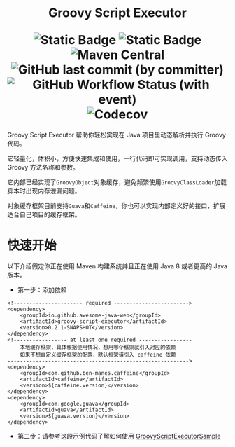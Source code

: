 <h1 align="center">
    <p>Groovy Script Executor</p>
    <img alt="Static Badge" src="https://img.shields.io/badge/license-MIT-red">
    <img alt="Static Badge" src="https://img.shields.io/badge/JDK-8+-blue">
    <img alt="Maven Central" src="https://img.shields.io/maven-central/v/io.github.awesome-java-web/groovy-script-executor?color=blue">
    <img alt="GitHub last commit (by committer)" src="https://img.shields.io/github/last-commit/awesome-java-web/groovy-script-executor?color=blue">
    <img alt="GitHub Workflow Status (with event)" src="https://img.shields.io/github/actions/workflow/status/awesome-java-web/groovy-script-executor/maven.yml">
    <img alt="Codecov" src="https://img.shields.io/codecov/c/github/awesome-java-web/groovy-script-executor?color=brightgreen">
</h1>

Groovy Script Executor 帮助你轻松实现在 Java 项目里动态解析并执行 Groovy 代码。

它轻量化，体积小，方便快速集成和使用，一行代码即可实现调用，支持动态传入 Groovy 方法名称和参数。

它内部已经实现了`GroovyObject`对象缓存，避免频繁使用`GroovyClassLoader`加载脚本时出现内存泄漏问题。

对象缓存框架目前支持`Guava`和`Caffeine`，你也可以实现内部定义好的接口，扩展适合自己项目的缓存框架。

# 快速开始
以下介绍假定你正在使用 Maven 构建系统并且正在使用 Java 8 或者更高的 Java 版本。
- 第一步：添加依赖
```
<!---------------------- required ------------------------>
<dependency>
    <groupId>io.github.awesome-java-web</groupId>
    <artifactId>groovy-script-executor</artifactId>
    <version>0.2.1-SNAPSHOT</version>
</dependency>
<!----------------- at least one required -----------------
    本地缓存框架，具体根据使用情况，想用哪个框架就引入对应的依赖
    如果不想自定义缓存框架的配置，默认框架请引入 caffeine 依赖
---------------------------------------------------------->
<dependency>
    <groupId>com.github.ben-manes.caffeine</groupId>
    <artifactId>caffeine</artifactId>
    <version>${caffeine.version}</version>
</dependency>
<dependency>
    <groupId>com.google.guava</groupId>
    <artifactId>guava</artifactId>
    <version>${guava.version}</version>
</dependency>
```
- 第二步：请参考这段示例代码了解如何使用
[GroovyScriptExecutorSample](https://github.com/awesome-java-web/groovy-script-executor/blob/0.2.1/src/test/java/com/github/awesome/scripting/groovy/GroovyScriptExecutorSample.java)
